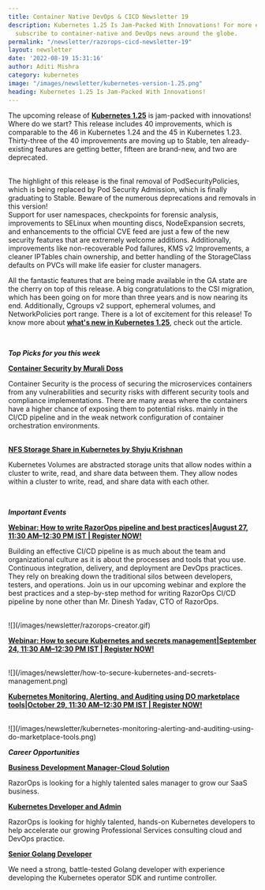 ```yaml
---
title: Container Native DevOps & CICD Newsletter 19
description: Kubernetes 1.25 Is Jam-Packed With Innovations! For more exciting updates,
  subscribe to container-native and DevOps news around the globe.
permalink: "/newsletter/razorops-cicd-newsletter-19"
layout: newsletter
date: '2022-08-19 15:31:16'
author: Aditi Mishra
category: kubernetes
image: "/images/newsletter/kubernetes-version-1.25.png"
heading: Kubernetes 1.25 Is Jam-Packed With Innovations!
---
```


The upcoming release of <b><a href="https://www.kubernetes.dev/resources/release/" target="_blank">Kubernetes 1.25</a></b> is jam-packed with innovations! Where do we start? This release includes 40 improvements, which is comparable to the 46 in Kubernetes 1.24 and the 45 in Kubernetes 1.23. Thirty-three of the 40 improvements are moving up to Stable, ten already-existing features are getting better, fifteen are brand-new, and two are deprecated.

<br>
The highlight of this release is the final removal of PodSecurityPolicies, which is being replaced by Pod Security Admission, which is finally graduating to Stable. Beware of the numerous deprecations and removals in this version!

<br>
Support for user namespaces, checkpoints for forensic analysis, improvements to SELinux when mounting discs, NodeExpansion secrets, and enhancements to the official CVE feed are just a few of the new security features that are extremely welcome additions. Additionally, improvements like non-recoverable Pod failures, KMS v2 Improvements, a cleaner IPTables chain ownership, and better handling of the StorageClass defaults on PVCs will make life easier for cluster managers.


All the fantastic features that are being made available in the GA state are the cherry on top of this release. A big congratulations to the CSI migration, which has been going on for more than three years and is now nearing its end. Additionally, Cgroups v2 support, ephemeral volumes, and NetworkPolicies port range. There is a lot of excitement for this release! To know more about <b><a href="https://kubernetes.io/blog/2022/08/04/upcoming-changes-in-kubernetes-1-25/" target="_blank">what's new in Kubernetes 1.25</a></b>, check out the article.

<br>

***Top Picks for you this week***

<b><a href="https://blog.cloudnloud.com/container-security" target="_blank">Container Security by Murali Doss</a></b>

Container Security is the process of securing the microservices containers from any vulnerabilities and security risks with different security tools and compliance implementations. There are many areas where the containers have a higher chance of exposing them to potential risks. mainly in the CI/CD pipeline and in the weak network configuration of container orchestration environments.

<br>
<b><a href="https://blog.cloudnloud.com/nfs-storage-share-in-kubernetes" target="_blank">NFS Storage Share in Kubernetes by Shyju Krishnan</a></b>

Kubernetes Volumes are abstracted storage units that allow nodes within a cluster to write, read, and share data between them. They allow nodes within a cluster to write, read, and share data with each other.

<br>

***Important Events***

<b><a href="https://bit.ly/3BE1gT0" target="_blank">Webinar: How to write RazorOps pipeline and best practices|August 27, 11:30 AM–12:30 PM IST | Register NOW!</a></b>

Building an effective CI/CD pipeline is as much about the team and organizational culture as it is about the processes and tools that you use. Continuous integration, delivery, and deployment are DevOps practices. They rely on breaking down the traditional silos between developers, testers, and operations. Join us in our upcoming webinar and explore the best practices and a step-by-step method for writing RazorOps CI/CD pipeline by none other than Mr. Dinesh Yadav, CTO of RazorOps.

<br>
![](/images/newsletter/razorops-creator.gif)
<br>

<b><a href="https://bit.ly/3oY6QrX" target="_blank">Webinar: How to secure Kubernetes and secrets management|September 24, 11:30 AM–12:30 PM IST | Register NOW!</a></b>

<br>
![](/images/newsletter/how-to-secure-kubernetes-and-secrets-management.png)
<br>

<b><a href="https://razorops.com/webinars/kubernetes-monitoring-alerting-and-auditing-using-do-marketplace-tools/" target="_blank">Kubernetes Monitoring, Alerting, and Auditing using DO marketplace tools|October 29, 11:30 AM–12:30 PM IST | Register NOW!</a></b>

<br>
![](/images/newsletter/kubernetes-monitoring-alerting-and-auditing-using-do-marketplace-tools.png)
<br>


***Career Opportunities***

<p><b><a href="https://bit.ly/3oXs5dr" target="_blank">Business Development Manager-Cloud Solution</a></b></p>

RazorOps is looking for a highly talented sales manager to grow our SaaS business.

<p><b><a href="https://bit.ly/3zDg4jf" target="_blank">Kubernetes Developer and Admin</a></b></p>

RazorOps is looking for highly talented, hands-on Kubernetes developers to help accelerate our growing Professional Services consulting cloud and DevOps practice.

<p><b><a href="https://bit.ly/3PPjfKn" target="_blank">Senior Golang Developer</a></b></p>

We need a strong, battle-tested Golang developer with experience developing the Kubernetes operator SDK and runtime controller.
